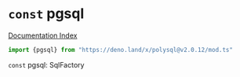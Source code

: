 # `const` pgsql

[Documentation Index](../README.md)

```ts
import {pgsql} from "https://deno.land/x/polysql@v2.0.12/mod.ts"
```

`const` pgsql: SqlFactory

